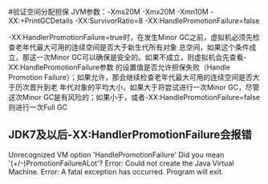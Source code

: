 #验证空间分配担保
JVM参数：-Xms20M -Xmx20M -Xmn10M -XX:+PrintGCDetails -XX:SurvivorRatio=8 -XX:HandlePromotionFailure=false

-XX:HandlerPromotionFailure=true时，在发生Minor GC之前，虚拟机必须先检查老年代最大可用的连续空间是否大于新生代所有对象
总空间，如果这个条件成立，那这一次Minor GC可以确保是安全的。如果不成立，则虚拟机会先查看-XX:HandlePromotionFailure参数
的设置值是否允许担保失败（Handle Promotion Failure）；如果允许，那会继续检查老年代最大可用的连续空间是否大于历次晋升到老
年代对象的平均大小，如果大于将尝试进行一次Minor GC，尽管这次Minor GC是有风险的；如果小于，或者-XX:HandlePromotionFailure=false
则进行一次Full GC

## JDK7及以后-XX:HandlerPromotionFailure会报错
Unrecognized VM option 'HandlePromotionFailure'
Did you mean '(+/-)PromotionFailureALot'?
Error: Could not create the Java Virtual Machine.
Error: A fatal exception has occurred. Program will exit.
